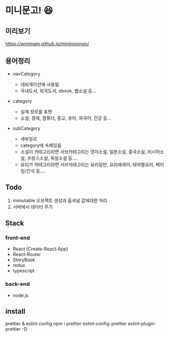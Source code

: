 # 미니문고! 😆

## 미리보기

https://anminam.github.io/minimoongo/

## 용어정리

- navCatogory

  - 네비게이션에 사용됨
  - 국내도서, 외국도서, ebook, 웹소설 등...

- category

  - 실제 장르를 표현
  - 소설, 경제, 컴퓨터, 종교, 유아, 외국어, 건강 등...

- subCategory
  - 세부장르
  - category에 속해있음
  - 소설이 카테고리라면 서브카테고리는 영미소설, 일본소설, 중국소설, 러시아소설, 프랑스소설, 독일소설 등....
  - 요리가 카테고리라면 서브카테고리는 요리일반, 요리에세이, 테마별요리, 베이킹/간식 등....

## Todo

1. immutable 오브젝트 생성과 옵셔널 값에대한 처리
2. 서버에서 데이터 주기

## Stack

### front-end

- React (Create-React-App)
- React-Router
- StoryBook
- redux
- typescript

### back-end

- node.js

## install

prettier & eslint config
npm i prettier eslint-config-prettier eslint-plugin-prettier -D
